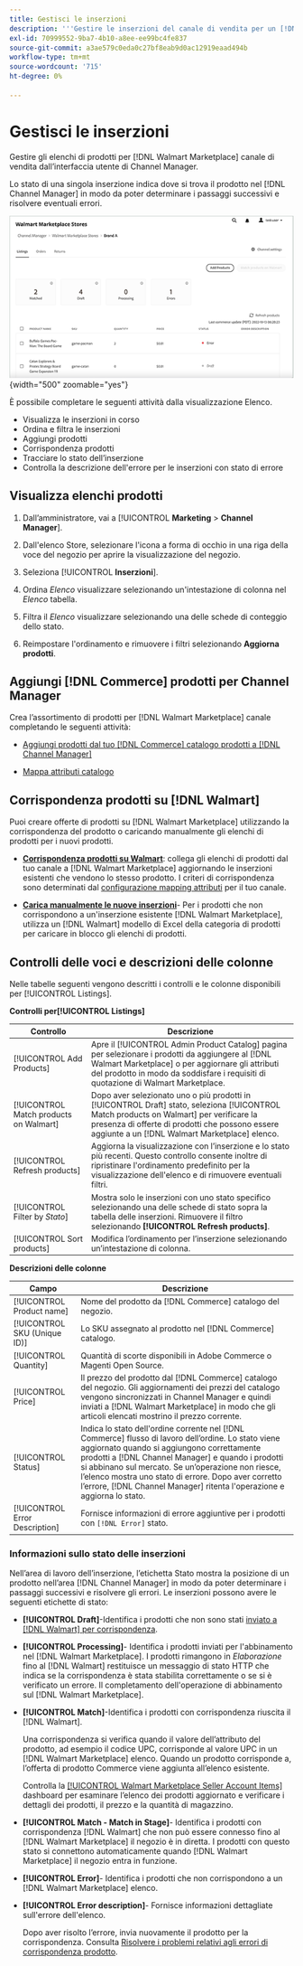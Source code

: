 ```yaml
---
title: Gestisci le inserzioni
description: '''Gestire le inserzioni del canale di vendita per un [!DNL Commerce] archiviare con Channel Manager per Adobe Commerce e Magenti Open Source."'
exl-id: 70999552-9ba7-4b10-a8ee-ee99bc4fe837
source-git-commit: a3ae579c0eda0c27bf8eab9d0ac12919eaad494b
workflow-type: tm+mt
source-wordcount: '715'
ht-degree: 0%

---
```


# Gestisci le inserzioni

Gestire gli elenchi di prodotti per [!DNL Walmart Marketplace] canale di vendita dall’interfaccia utente di Channel Manager.

Lo stato di una singola inserzione indica dove si trova il prodotto nel [!DNL Channel Manager] in modo da poter determinare i passaggi successivi e risolvere eventuali errori.

![Pagina delle inserzioni per un canale di vendita connesso](assets/listings-dashboard-view.png){width="500" zoomable="yes"}

È possibile completare le seguenti attività dalla visualizzazione Elenco.

* Visualizza le inserzioni in corso
* Ordina e filtra le inserzioni
* Aggiungi prodotti
* Corrispondenza prodotti
* Tracciare lo stato dell’inserzione
* Controlla la descrizione dell&#39;errore per le inserzioni con stato di errore

## Visualizza elenchi prodotti

1. Dall’amministratore, vai a [!UICONTROL **Marketing** > **Channel Manager**].

1. Dall&#39;elenco Store, selezionare l&#39;icona a forma di occhio in una riga della voce del negozio per aprire la visualizzazione del negozio.

1. Seleziona [!UICONTROL **Inserzioni**].

1. Ordina *Elenco* visualizzare selezionando un&#39;intestazione di colonna nel *Elenco* tabella.

1. Filtra il *Elenco* visualizzare selezionando una delle schede di conteggio dello stato.

1. Reimpostare l&#39;ordinamento e rimuovere i filtri selezionando **Aggiorna prodotti**.

## Aggiungi [!DNL Commerce] prodotti per Channel Manager

Crea l’assortimento di prodotti per [!DNL Walmart Marketplace] canale completando le seguenti attività:

* [Aggiungi prodotti dal tuo [!DNL Commerce] catalogo prodotti a [!DNL Channel Manager]](add-products-to-channel-store.md)

* [Mappa attributi catalogo](map-catalog-attributes.md#configure-product-attribute-settings)

## Corrispondenza prodotti su [!DNL Walmart]

Puoi creare offerte di prodotti su [!DNL Walmart Marketplace] utilizzando la corrispondenza del prodotto o caricando manualmente gli elenchi di prodotti per i nuovi prodotti.

* **[Corrispondenza prodotti su Walmart](connect-listings-to-marketplace.md)**: collega gli elenchi di prodotti dal tuo canale a [!DNL Walmart Marketplace] aggiornando le inserzioni esistenti che vendono lo stesso prodotto. I criteri di corrispondenza sono determinati dal [configurazione mapping attributi](map-catalog-attributes.md) per il tuo canale.

* **[Carica manualmente le nuove inserzioni](connect-listings-to-marketplace.md#upload-new-product-listings)**- Per i prodotti che non corrispondono a un&#39;inserzione esistente [!DNL Walmart Marketplace], utilizza un [!DNL Walmart] modello di Excel della categoria di prodotti per caricare in blocco gli elenchi di prodotti.

## Controlli delle voci e descrizioni delle colonne

Nelle tabelle seguenti vengono descritti i controlli e le colonne disponibili per [!UICONTROL Listings].

**Controlli per[!UICONTROL Listings]**

| **Controllo** | **Descrizione** |
|----------------------------------------|-------------------------------------------------------------------------------------------------------------------------------------------------------------------------------------------------------------------|
| [!UICONTROL Add Products] | Apre il [!UICONTROL Admin Product Catalog] pagina per selezionare i prodotti da aggiungere al [!DNL Walmart Marketplace] o per aggiornare gli attributi del prodotto in modo da soddisfare i requisiti di quotazione di Walmart Marketplace. |
| [!UICONTROL Match products on Walmart] | Dopo aver selezionato uno o più prodotti in [!UICONTROL Draft] stato, seleziona [!UICONTROL Match products on Walmart] per verificare la presenza di offerte di prodotti che possono essere aggiunte a un [!DNL Walmart Marketplace] elenco. |
| [!UICONTROL Refresh products] | Aggiorna la visualizzazione con l’inserzione e lo stato più recenti. Questo controllo consente inoltre di ripristinare l&#39;ordinamento predefinito per la visualizzazione dell&#39;elenco e di rimuovere eventuali filtri. |
| [!UICONTROL Filter by *Stato*] | Mostra solo le inserzioni con uno stato specifico selezionando una delle schede di stato sopra la tabella delle inserzioni. Rimuovere il filtro selezionando **[!UICONTROL Refresh products]**. |
| [!UICONTROL Sort products] | Modifica l’ordinamento per l’inserzione selezionando un’intestazione di colonna. |


**Descrizioni delle colonne**

| **Campo** | **Descrizione** |
|--------------------------------|-------------------------------------------------------------------------------------------------------------------------------------------------------------------------------------------------------------------------------------------------------------------------------------------------------------------------------------------------------------------|
| [!UICONTROL Product name] | Nome del prodotto da [!DNL Commerce] catalogo del negozio. |
| [!UICONTROL SKU (Unique ID)] | Lo SKU assegnato al prodotto nel [!DNL Commerce] catalogo. |
| [!UICONTROL  Quantity] | Quantità di scorte disponibili in Adobe Commerce o Magenti Open Source. |
| [!UICONTROL Price] | Il prezzo del prodotto dal [!DNL Commerce] catalogo del negozio. Gli aggiornamenti dei prezzi del catalogo vengono sincronizzati in Channel Manager e quindi inviati a [!DNL Walmart Marketplace]  in modo che gli articoli elencati mostrino il prezzo corrente. |
| [!UICONTROL Status] | Indica lo stato dell&#39;ordine corrente nel [!DNL Commerce] flusso di lavoro dell’ordine. Lo stato viene aggiornato quando si aggiungono correttamente prodotti a [!DNL Channel Manager] e quando i prodotti si abbinano sul mercato. Se un’operazione non riesce, l’elenco mostra uno stato di errore. Dopo aver corretto l’errore, [!DNL Channel Manager] ritenta l&#39;operazione e aggiorna lo stato. |
| [!UICONTROL Error Description] | Fornisce informazioni di errore aggiuntive per i prodotti con `[!DNL Error]` stato. |

### Informazioni sullo stato delle inserzioni

Nell’area di lavoro dell’inserzione, l’etichetta Stato mostra la posizione di un prodotto nell’area [!DNL Channel Manager] in modo da poter determinare i passaggi successivi e risolvere gli errori. Le inserzioni possono avere le seguenti etichette di stato:

* **[!UICONTROL Draft]**-Identifica i prodotti che non sono stati [inviato a [!DNL Walmart] per corrispondenza](connect-listings-to-marketplace.md#match-products).

* **[!UICONTROL Processing]**- Identifica i prodotti inviati per l&#39;abbinamento nel [!DNL Walmart Marketplace]. I prodotti rimangono in *Elaborazione* fino al [!DNL Walmart] restituisce un messaggio di stato HTTP che indica se la corrispondenza è stata stabilita correttamente o se si è verificato un errore. Il completamento dell&#39;operazione di abbinamento sul [!DNL Walmart Marketplace].

* **[!UICONTROL Match]**-Identifica i prodotti con corrispondenza riuscita il [!DNL Walmart].

   Una corrispondenza si verifica quando il valore dell’attributo del prodotto, ad esempio il codice UPC, corrisponde al valore UPC in un [!DNL Walmart Marketplace] elenco. Quando un prodotto corrisponde a, l’offerta di prodotto Commerce viene aggiunta all’elenco esistente.

   Controlla la [[!UICONTROL Walmart Marketplace Seller Account Items]](https://seller.walmart.com/items-and-inventory/manage-items) dashboard per esaminare l’elenco dei prodotti aggiornato e verificare i dettagli dei prodotti, il prezzo e la quantità di magazzino.

* **[!UICONTROL Match - Match in Stage]**- Identifica i prodotti con corrispondenza [!DNL Walmart] che non può essere connesso fino al [!DNL Walmart Marketplace] il negozio è in diretta. I prodotti con questo stato si connettono automaticamente quando [!DNL Walmart Marketplace] il negozio entra in funzione.

* **[!UICONTROL Error]**- Identifica i prodotti che non corrispondono a un [!DNL Walmart Marketplace] elenco.

* **[!UICONTROL Error description]**- Fornisce informazioni dettagliate sull&#39;errore dell&#39;elenco.

   Dopo aver risolto l’errore, invia nuovamente il prodotto per la corrispondenza. Consulta [Risolvere i problemi relativi agli errori di corrispondenza prodotto](connect-listings-to-marketplace.md#troubleshoot-product-match-errors).
